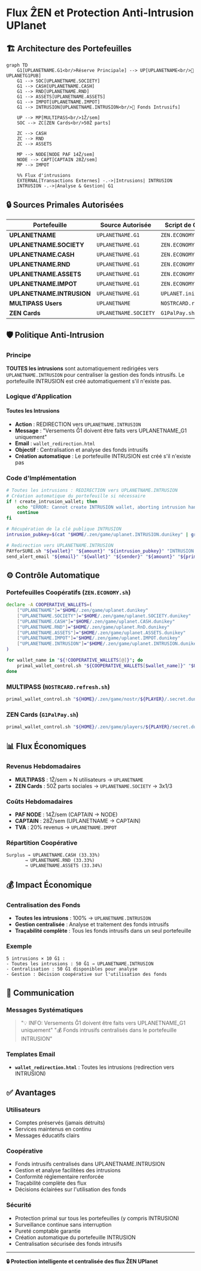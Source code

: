 # **Flux ẐEN et Protection Anti-Intrusion UPlanet**

## **🏗️ Architecture des Portefeuilles**

```mermaid
graph TD
    G1[UPLANETNAME.G1<br/>Réserve Principale] --> UP[UPLANETNAME<br/>🔑 UPLANETG1PUB]
    G1 --> SOC[UPLANETNAME.SOCIETY]
    G1 --> CASH[UPLANETNAME.CASH]
    G1 --> RND[UPLANETNAME.RND]
    G1 --> ASSETS[UPLANETNAME.ASSETS]
    G1 --> IMPOT[UPLANETNAME.IMPOT]
    G1 --> INTRUSION[UPLANETNAME.INTRUSION<br/>🚨 Fonds Intrusifs]
    
    UP --> MP[MULTIPASS<br/>1Ẑ/sem]
    SOC --> ZC[ZEN Cards<br/>50Ẑ parts]
    
    ZC --> CASH
    ZC --> RND
    ZC --> ASSETS
    
    MP --> NODE[NODE PAF 14Ẑ/sem]
    NODE --> CAPT[CAPTAIN 28Ẑ/sem]
    MP --> IMPOT
    
    %% Flux d'intrusions
    EXTERNAL[Transactions Externes] -.->|Intrusions| INTRUSION
    INTRUSION -.->|Analyse & Gestion| G1
```

## **🔒 Sources Primales Autorisées**

| Portefeuille | Source Autorisée | Script de Contrôle |
|--------------|------------------|---------------------|
| **UPLANETNAME** | `UPLANETNAME.G1` | `ZEN.ECONOMY.sh` |
| **UPLANETNAME.SOCIETY** | `UPLANETNAME.G1` | `ZEN.ECONOMY.sh` |
| **UPLANETNAME.CASH** | `UPLANETNAME.G1` | `ZEN.ECONOMY.sh` |
| **UPLANETNAME.RND** | `UPLANETNAME.G1` | `ZEN.ECONOMY.sh` |
| **UPLANETNAME.ASSETS** | `UPLANETNAME.G1` | `ZEN.ECONOMY.sh` |
| **UPLANETNAME.IMPOT** | `UPLANETNAME.G1` | `ZEN.ECONOMY.sh` |
| **UPLANETNAME.INTRUSION** | `UPLANETNAME.G1` | `UPLANET.init.sh` |
| **MULTIPASS Users** | `UPLANETNAME` | `NOSTRCARD.refresh.sh` |
| **ZEN Cards** | `UPLANETNAME.SOCIETY` | `G1PalPay.sh` |

## **🛡️ Politique Anti-Intrusion**

### **Principe**
**TOUTES les intrusions** sont automatiquement redirigées vers `UPLANETNAME.INTRUSION` pour centraliser la gestion des fonds intrusifs. Le portefeuille INTRUSION est créé automatiquement s'il n'existe pas.

### **Logique d'Application**

#### **Toutes les Intrusions**
- **Action** : REDIRECTION vers `UPLANETNAME.INTRUSION`
- **Message** : "Versements Ğ1 doivent être faits vers UPLANETNAME_G1 uniquement"
- **Email** : `wallet_redirection.html`
- **Objectif** : Centralisation et analyse des fonds intrusifs
- **Création automatique** : Le portefeuille INTRUSION est créé s'il n'existe pas

### **Code d'Implémentation**
```bash
# Toutes les intrusions : REDIRECTION vers UPLANETNAME.INTRUSION
# Création automatique du portefeuille si nécessaire
if ! create_intrusion_wallet; then
    echo "ERROR: Cannot create INTRUSION wallet, aborting intrusion handling"
    continue
fi

# Récupération de la clé publique INTRUSION
intrusion_pubkey=$(cat "$HOME/.zen/game/uplanet.INTRUSION.dunikey" | grep 'pub:' | cut -d ' ' -f 2 2>/dev/null)

# Redirection vers UPLANETNAME.INTRUSION
PAYforSURE.sh "${wallet}" "${amount}" "${intrusion_pubkey}" "INTRUSION:REDIRECT:UPLANETNAME.INTRUSION:${sender:0:8}"
send_alert_email "${email}" "${wallet}" "${sender}" "${amount}" "${primal}" "$total" "redirection"
```

## **⚙️ Contrôle Automatique**

### **Portefeuilles Coopératifs** (`ZEN.ECONOMY.sh`)
```bash
declare -A COOPERATIVE_WALLETS=(
    ["UPLANETNAME"]="$HOME/.zen/game/uplanet.dunikey"
    ["UPLANETNAME.SOCIETY"]="$HOME/.zen/game/uplanet.SOCIETY.dunikey"
    ["UPLANETNAME.CASH"]="$HOME/.zen/game/uplanet.CASH.dunikey"
    ["UPLANETNAME.RND"]="$HOME/.zen/game/uplanet.RnD.dunikey"
    ["UPLANETNAME.ASSETS"]="$HOME/.zen/game/uplanet.ASSETS.dunikey"
    ["UPLANETNAME.IMPOT"]="$HOME/.zen/game/uplanet.IMPOT.dunikey"
    ["UPLANETNAME.INTRUSION"]="$HOME/.zen/game/uplanet.INTRUSION.dunikey"
)

for wallet_name in "${!COOPERATIVE_WALLETS[@]}"; do
    primal_wallet_control.sh "${COOPERATIVE_WALLETS[$wallet_name]}" "$UPLANETG1PUB" "$ADMIN_EMAIL"
done
```

### **MULTIPASS** (`NOSTRCARD.refresh.sh`)
```bash
primal_wallet_control.sh "${HOME}/.zen/game/nostr/${PLAYER}/.secret.dunikey" "${G1PUBNOSTR}" "${UPLANETG1PUB}" "${PLAYER}"
```

### **ZEN Cards** (`G1PalPay.sh`)
```bash
primal_wallet_control.sh "${HOME}/.zen/game/players/${PLAYER}/secret.dunikey" "${G1PUB}" "${UPLANETNAME_SOCIETY}" "${PLAYER}"
```

## **📊 Flux Économiques**

### **Revenus Hebdomadaires**
- **MULTIPASS** : 1Ẑ/sem × N utilisateurs → `UPLANETNAME`
- **ZEN Cards** : 50Ẑ parts sociales → `UPLANETNAME.SOCIETY` → 3x1/3

### **Coûts Hebdomadaires**
- **PAF NODE** : 14Ẑ/sem (CAPTAIN → NODE)
- **CAPTAIN** : 28Ẑ/sem (UPLANETNAME → CAPTAIN)
- **TVA** : 20% revenus → `UPLANETNAME.IMPOT`

### **Répartition Coopérative**
```
Surplus → UPLANETNAME.CASH (33.33%)
       → UPLANETNAME.RND (33.33%)
       → UPLANETNAME.ASSETS (33.34%)
```

## **💰 Impact Économique**

### **Centralisation des Fonds**
- **Toutes les intrusions** : 100% → `UPLANETNAME.INTRUSION`
- **Gestion centralisée** : Analyse et traitement des fonds intrusifs
- **Traçabilité complète** : Tous les fonds intrusifs dans un seul portefeuille

### **Exemple**
```
5 intrusions × 10 Ğ1 :
- Toutes les intrusions : 50 Ğ1 → UPLANETNAME.INTRUSION
- Centralisation : 50 Ğ1 disponibles pour analyse
- Gestion : Décision coopérative sur l'utilisation des fonds
```

## **📧 Communication**

### **Messages Systématiques**
> "💡 INFO: Versements Ğ1 doivent être faits vers UPLANETNAME_G1 uniquement"
> "💰 Fonds intrusifs centralisés dans le portefeuille INTRUSION"

### **Templates Email**
- **`wallet_redirection.html`** : Toutes les intrusions (redirection vers INTRUSION)

## **✅ Avantages**

### **Utilisateurs**
- Comptes préservés (jamais détruits)
- Services maintenus en continu
- Messages éducatifs clairs

### **Coopérative**
- Fonds intrusifs centralisés dans UPLANETNAME.INTRUSION
- Gestion et analyse facilitées des intrusions
- Conformité réglementaire renforcée
- Traçabilité complète des flux
- Décisions éclairées sur l'utilisation des fonds

### **Sécurité**
- Protection primal sur tous les portefeuilles (y compris INTRUSION)
- Surveillance continue sans interruption
- Pureté comptable garantie
- Création automatique du portefeuille INTRUSION
- Centralisation sécurisée des fonds intrusifs

---

**🔒 Protection intelligente et centralisée des flux ẐEN UPlanet**